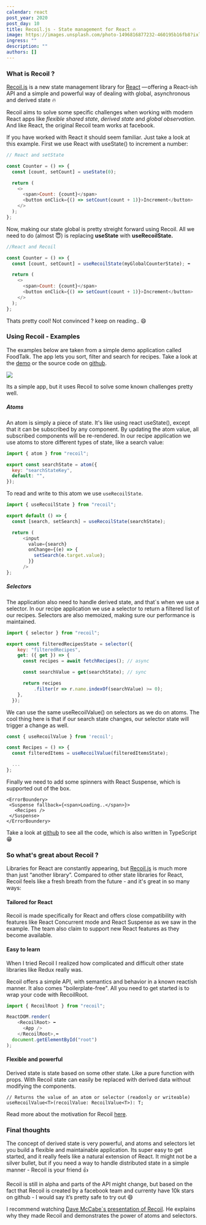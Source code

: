 ```yaml
---
calendar: react
post_year: 2020
post_day: 10
title: Recoil.js - State management for React 🔥
image: https://images.unsplash.com/photo-1496816877232-460195b16fb8?ixlib=rb-1.2.1&ixid=MXwxMjA3fDB8MHxwaG90by1wYWdlfHx8fGVufDB8fHw%3D&auto=format&fit=crop&w=1554&q=80
ingress: ""
description: ""
authors: []
---
```

### What is Recoil ?

[Recoil.js](https://recoiljs.org/) is a new state management library for [React](https://www.google.com/search?q=reactjs&rlz=1C5CHFA_enNO890NO890&oq=reactjs&aqs=chrome..69i57j0l4j69i60l3.1252j0j7&sourceid=chrome&ie=UTF-8) — offering a React-ish API and a simple and powerful way of dealing with global, asynchronous and derived state 🔥

Recoil aims to solve some specific challenges when working with modern React apps like *flexible shared state*, *derived state* and *global observation*. And like React, the original Recoil team works at facebook. 

If you have worked with React it should seem familiar. Just take a look at this example. First we use React with useState() to increment a number:

```js
// React and setState

const Counter = () => {
  const [count, setCount] = useState(0);

  return (
    <>
      <span>Count: {count}</span>
      <button onClick={() => setCount(count + 1)}>Increment</button>
    </>
  );
};
```

Now, making our state global is pretty streight forward using Recoil. All we need to do (almost 😇) is replacing **useState** with **useRecoilState.**

```js
//React and Recoil

const Counter = () => {
  const [count, setCount] = useRecoilState(myGlobalCounterState); ⬅

  return (
    <>
      <span>Count: {count}</span>
      <button onClick={() => setCount(count + 1)}>Increment</button>
    </>
  );
};
```

Thats pretty cool! Not convinced ? keep on reading.. 😄



### Using Recoil - Examples

The examples below are taken from a simple demo application called FoodTalk. The app lets you sort, filter and search for recipes. Take a look at the [demo](https://emilmork.github.io/recoil-foodtalk-demo/) or the source code on [github](https://github.com/emilmork/recoil-foodtalk-demo).

![](/assets/screen-shot-2020-12-08-at-8.40.35-pm.png)

Its a simple app, but it uses Recoil to solve some known challenges pretty well.


##### Atoms

An atom is simply a piece of state. It's like using react useState(), except that it can be subscribed by any component. By updating the atom value, all subscribed components will be re-rendered. In our recipe application we use atoms to store different types of state, like a search value:

```js
import { atom } from "recoil";

export const searchState = atom({
  key: "searchStateKey",
  default: "",
});
```

To read and write to this atom we use `useRecoilState`.

```js
import { useRecoilState } from "recoil";

export default () => {
  const [search, setSearch] = useRecoilState(searchState);

  return (
      <input
        value={search}
        onChange={(e) => {
          setSearch(e.target.value);
        }}
      />
};
```

##### Selectors

The application also need to handle derived state, and that`s when we use a selector. In our recipe application we use a selector to return a filtered list of our recipes. Selectors are also memoized, making sure our performance is maintained.

```js
import { selector } from "recoil";

export const filteredRecipesState = selector({
    key: "filteredRecipes",
    get: ({ get }) => {
      const recipes = await fetchRecipes(); // async

      const searchValue = get(searchState); // sync

      return recipes
          .filter(r => r.name.indexOf(searchValue) >= 0);
    },
  });
```


We can use the same useRecoilValue() on selectors as we do on atoms.
The cool thing here is that if our search state changes, our selector state will trigger a change as well.

```js
const { useRecoilValue } from 'recoil';

const Recipes = () => {
  const filteredItems = useRecoilValue(filteredItemsState);

  ...
};
```

Finally we need to add some spinners with React Suspense, which is supported out of the box.

```
<ErrorBoundery>
 <Suspense fallback={<span>Loading..</span>}>
   <Recipes />
 </Suspense>
</ErrorBoundery>
```
Take a look at [github](https://github.com/emilmork/recoil-foodtalk-demo) to see all the code, which is also written in TypeScript 😁

### So what's great about Recoil ?

Libraries for React are constantly appearing, but [Recoil.js](https://recoiljs.org) is much more than just “another library”. Compared to other state libraries for React, Recoil feels like a fresh breath from the future - and it's great in so many ways:

#### Tailored for React

Recoil is made specifically for React and offers close compatibility with features like React Concurrent mode and React Suspense as we saw in the example. The team also claim to support new React features as they become available.

#### Easy to learn

When I tried Recoil I realized how complicated and difficult other state libraries like Redux really was.

Recoil offers a simple API, with semantics and behavior in a known reactish manner. It also comes "boilerplate-free". All you need to get started is to wrap your code with RecoilRoot.

```js
import { RecoilRoot } from "recoil";

ReactDOM.render(
    <RecoilRoot> ⬅️
      <App />
    </RecoilRoot>,⬅️
  document.getElementById("root")
);
```

#### Flexible and powerful

Derived state is state based on some other state. Like a pure function with props. With Recoil state can easily be replaced with derived data without modifying the components. 

```
// Returns the value of an atom or selector (readonly or writeable)
useRecoilValue<T>(recoilValue: RecoilValue<T>): T;
```

Read more about the motivation for Recoil [here](https://recoiljs.org/docs/introduction/motivation).



### Final thoughts

The concept of derived state is very powerful, and atoms and selectors let you build a flexible and maintainable application. Its super easy to get started, and it really feels like a natural extension of React. It might not be a silver bullet, but if you need a way to handle distributed state in a simple manner - Recoil is your friend 👍

Recoil is still in alpha and parts of the API might change, but based on the fact that Recoil is created by a facebook team and currenty have 10k stars on github - I would say it’s pretty safe to try out  😄 


I recommend watching [Dave McCabe`s presentation of Recoil](https://youtu.be/_ISAA_Jt9kI). He explains why they made Recoil and demonstrates the power of atoms and selectors.





